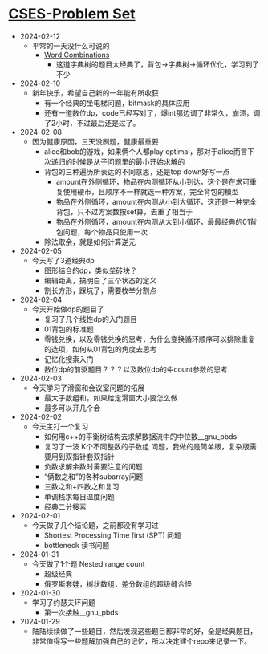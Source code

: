 # [CSES-Problem Set](https://cses.fi/problemset/list/ "link")

* 2024-02-12
    * 平常的一天没什么可说的
        * [Word Combinations](https://github.com/huaxing-w/CSES-ProblemSet/blob/main/String%20Algorithms/Word_Combinations.cpp)
            * 这道字典树的题目太经典了，背包->字典树->循环优化，学习到了不少
* 2024-02-10
    * 新年快乐，希望自己新的一年能有所收获
        * 有一个经典的坐电梯问题，bitmask的具体应用
        * 还有一道数位dp，code已经写对了，爆int那边调了非常久，崩溃，调了2小时，不过最后还是过了。
* 2024-02-08
    * 因为健康原因，三天没刷题，健康最重要
        * alice和bob的游戏，如果俩个人都play optimal，那对于alice而言下次递归的时候是从子问题里的最小开始求解的
        * 背包的三种遍历所表达的不同意思，还是top down好写一点
            * amount在外侧循环，物品在内测循环从小到达，这个是在求可重复使用硬币，且顺序不一样就选一种方案，完全背包的模型
            * 物品在外侧循环，amount在内测从小到大循环，这还是一种完全背包，只不过方案数按set算，去重了相当于
            * 物品在外侧循环，amount在内测从大到小循环，最最经典的01背包问题，每个物品只使用一次
        * 除法取余，就是如何计算逆元
* 2024-02-05
    * 今天写了3道经典dp
        * 图形结合的dp，类似垒砖块？
        * 编辑距离，搞明白了三个状态的定义
        * 割长方形，踩坑了，需要枚举分割点
* 2024-02-04
    * 今天开始做dp的题目了
        * 复习了几个线性dp的入门题目
        * 01背包的标准题
        * 零钱兑换，以及零钱兑换的思考，为什么变换循环顺序可以排除重复的选项，如何从01背包的角度去思考
        * 记忆化搜索入门 
        * 数位dp的前驱题目？？？以及数位dp的中count参数的思考
* 2024-02-03
    * 今天学习了滑窗和会议室问题的拓展
        * 最大子数组和，如果给定滑窗大小要怎么做
        * 最多可以开几个会
* 2024-02-02
    * 今天主打一个复习
        * 如何用c++的平衡树结构去求解数据流中的中位数__gnu_pbds
        * 复习了一波 K个不同整数的子数组 问题，我做的是简单版，复杂版需要用到双指针套双指针
        * 负数求解余数时需要注意的问题
        * “俩数之和”的各种subarray问题
        * 三数之和+四数之和复习
        * 单调栈求每日温度问题
        * 经典二分搜索
* 2024-02-01
    * 今天做了几个结论题，之前都没有学习过
        * Shortest Processing Time first (SPT) 问题
        * bottleneck 读书问题 
* 2024-01-31
    * 今天做了1个题 Nested range count
        * 超级经典
        * 俄罗斯套娃，树状数组，差分数组的超级缝合怪 
* 2024-01-30
    * 学习了约瑟夫环问题
        * 第一次接触__gnu_pbds
* 2024-01-29
    * 陆陆续续做了一些题目，然后发现这些题目都非常的好，全是经典题目，非常值得写一些题解加强自己的记忆，所以决定建个repo来记录一下。